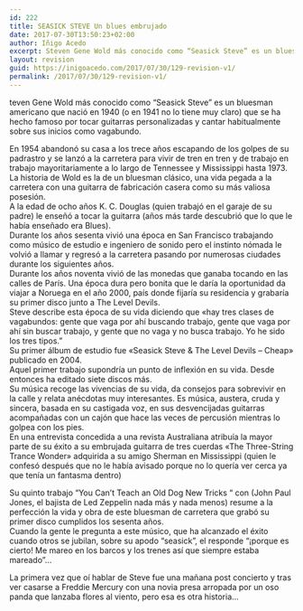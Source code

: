 ```yaml
---
id: 222
title: SEASICK STEVE Un blues embrujado
date: 2017-07-30T13:50:23+02:00
author: Iñigo Acedo
excerpt: Steven Gene Wold más conocido como “Seasick Steve” es un bluesman americano que nació en 1940 (o en 1941 no lo tiene muy claro) que se ha hecho famoso por tocar guitarras personalizadas y cantar habitualmente sobre sus inicios como vagabundo.
layout: revision
guid: https://inigoacedo.com/2017/07/30/129-revision-v1/
permalink: /2017/07/30/129-revision-v1/
---
```

teven Gene Wold más conocido como “Seasick Steve” es un bluesman americano que nació en 1940 (o en 1941 no lo tiene muy claro) que se ha hecho famoso por tocar guitarras personalizadas y cantar habitualmente sobre sus inicios como vagabundo.

<!--more-->

  
En 1954 abandonó su casa a los trece años escapando de los golpes de su padrastro y se lanzó a la carretera para vivir de tren en tren y de trabajo en trabajo mayoritariamente a lo largo de Tennessee y Mississippi hasta 1973.  
La historia de Wold es la de un bluesman clásico, una vida pegada a la carretera con una guitarra de fabricación casera como su más valiosa posesión.  
A la edad de ocho años K. C. Douglas (quien trabajó en el garaje de su padre) le enseñó a tocar la guitarra (años más tarde descubrió que lo que le había enseñado era Blues).  
Durante los años sesenta vivió una época en San Francisco trabajando como músico de estudio e ingeniero de sonido pero el instinto nómada le volvió a llamar y regresó a la carretera pasando por numerosas ciudades durante los siguientes años.  
Durante los años noventa vivió de las monedas que ganaba tocando en las calles de París. Una época dura pero bonita que le daría la oportunidad da viajar a Noruega en el año 2000, país donde fijaría su residencia y grabaría su primer disco junto a The Level Devils.  
Steve describe esta época de su vida diciendo que &#171;hay tres clases de vagabundos: gente que vaga por ahí buscando trabajo, gente que vaga por ahí sin buscar trabajo, y gente que no vaga y no busca trabajo. Yo he sido los tres tipos.”  
Su primer álbum de estudio fue &#171;Seasick Steve & The Level Devils &#8211; Cheap&#187; publicado en 2004.  
Aquel primer trabajo supondría un punto de inflexión en su vida. Desde entonces ha editado siete discos más.  
Su música recoge las vivencias de su vida, da consejos para sobrevivir en la calle y relata anécdotas muy interesantes. Es música, austera, cruda y sincera, basada en su castigada voz, en sus desvencijadas guitarras acompañadas con un cajón que hace las veces de percusión mientras lo golpea con los pies.  
En una entrevista concedida a una revista Australiana atribuía la mayor parte de su éxito a su embrujada guitarra de tres cuerdas &#171;The Three-String Trance Wonder&#187; adquirida a su amigo Sherman en Mississippi (quien le confesó después que no le había avisado porque no lo quería ver cerca ya que tenía un fantasma dentro)

Su quinto trabajo “You Can’t Teach an Old Dog New Tricks “ con (John Paul Jones, el bajista de Led Zeppelin nada más y nada menos) resume a la perfección la vida y obra de este bluesman de carretera que grabó su primer disco cumplidos los sesenta años.  
Cuando la gente le pregunta a este músico, que ha alcanzado el éxito cuando otros se jubilan, sobre su apodo “seasick”, el responde “¡porque es cierto! Me mareo en los barcos y los trenes así que siempre estaba mareado”…

La primera vez que oí hablar de Steve fue una mañana post concierto y tras ver casarse a Freddie Mercury con una novia presa arropada por un oso panda que lanzaba flores al viento, pero esa es otra historia&#8230;